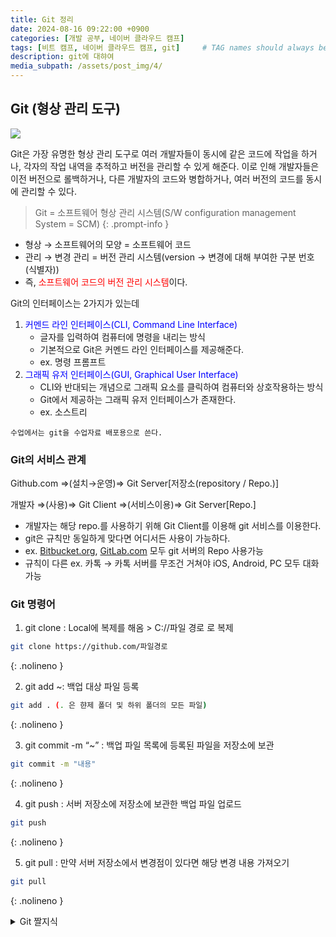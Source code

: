 ```yaml
---
title: Git 정리
date: 2024-08-16 09:22:00 +0900
categories: [개발 공부, 네이버 클라우드 캠프]
tags: [비트 캠프, 네이버 클라우드 캠프, git]     # TAG names should always be lowercase
description: git에 대햐여
media_subpath: /assets/post_img/4/
---
```


## Git (형상 관리 도구)

![](img1.png)

Git은 가장 유명한 형상 관리 도구로 여러 개발자들이 동시에 같은 코드에 작업을 하거나, 각자의 작업 내역을 추적하고 버전을 관리할 수 있게 해준다. 이로 인해 개발자들은 이전 버전으로 롤백하거나, 다른 개발자의 코드와 병합하거나, 여러 버전의 코드를 동시에 관리할 수 있다.

> Git = 소프트웨어 형상 관리 시스템(S/W configuration management System = SCM)
{: .prompt-info }

- 형상 → 소프트웨어의 모양 = 소프트웨어 코드
- 관리 → 변경 관리 = 버전 관리 시스템(version → 변경에 대해 부여한 구분 번호(식별자))
- 즉, <span style="color:red">소프트웨어 코드의 버전 관리 시스템</span>이다.

Git의 인터페이스는 2가지가 있는데
1. <span style="color:blue">커멘드 라인 인터페이스(CLI, Command Line Interface)</span>
    - 글자를 입력하여 컴퓨터에 명령을 내리는 방식
    - 기본적으로 Git은 커멘드 라인 인터페이스를 제공해준다.
    - ex. 명령 프롬프트
2. <span style="color:blue">그래픽 유저 인터페이스(GUI, Graphical User Interface)</span>
    - CLI와 반대되는 개념으로 그래픽 요소를 클릭하여 컴퓨터와 상호작용하는 방식
    - Git에서 제공하는 그래픽 유저 인터페이스가 존재한다.
    - ex. 소스트리

`수업에서는 git을 수업자료 배포용으로 쓴다.`

### Git의 서비스 관계
Github.com ⇒(설치→운영)⇒ Git Server[저장소(repository / Repo.)]

개발자 ⇒(사용)⇒ Git Client ⇒(서비스이용)⇒ Git Server[Repo.]

- 개발자는 해당 repo.를 사용하기 위해  Git Client를 이용해 git 서비스를 이용한다.
- git은 규칙만 동일하게 맞다면 어디서든 사용이 가능하다.
- ex. [Bitbucket.org](https://Bitbucket.org), [GitLab.com](https://GitLab.com) 모두 git 서버의 Repo 사용가능
- 규칙이 다른 ex. 카톡 → 카톡 서버를 무조건 거쳐야 iOS, Android, PC 모두 대화 가능

### Git 명령어

1. git clone : Local에 복제를 해옴 > C://파일 경로 로 복제
    
```bash
git clone https://github.com/파일경로
```
{: .nolineno }


2. git add ~: 백업 대상 파일 등록
    
```bash
git add . (. 은 햔제 폴더 및 하위 폴더의 모든 파일)
```
{: .nolineno }


3. git commit -m “~” : 백업 파일 목록에 등록된 파일을 저장소에 보관
    
```bash
git commit -m "내용"
```
{: .nolineno }


4. git push : 서버 저장소에 저장소에 보관한 백업 파일 업로드
    
```bash
git push
```
{: .nolineno }


5. git pull : 만약 서버 저장소에서 변경점이 있다면 해당 변경 내용 가져오기
    
```bash
git pull
```
{: .nolineno }


<details>
<summary> Git 짤지식</summary>

- 폴더 중 .git 폴더는 저장소 폴더이다. <span style="color: red">**삭제하면 git 기능을 이용하지 못한다.**</span> <br>
- 토큰으로 git 관리하기: <br>
  git 프로필 > setting > developer Settings (설정 최하단에 위치) >  token 추가 후 메일로 토큰 보내기 <br>
- $ git → 일반권한, # git → 루트 권한 <br>
- Local → 내 컴퓨터, remote → 내가 아닌 다른 사람의 컴퓨터, 서버 <br>
</details>